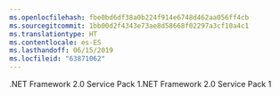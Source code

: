 ```yaml
---
ms.openlocfilehash: fbe0bd6df38a0b224f914e6748d462aa056ff4cb
ms.sourcegitcommit: 1bb00d2f4343e73ae8d58668f02297a3cf10a4c1
ms.translationtype: HT
ms.contentlocale: es-ES
ms.lasthandoff: 06/15/2019
ms.locfileid: "63871062"
---
```

<span data-ttu-id="2590f-101">.NET Framework 2.0 Service Pack 1</span><span class="sxs-lookup"><span data-stu-id="2590f-101">.NET Framework 2.0 Service Pack 1</span></span>